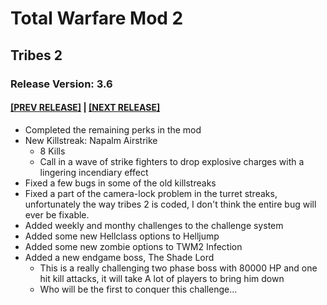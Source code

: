 # Total Warfare Mod 2
## Tribes 2
### Release Version: 3.6
#### [[PREV RELEASE]](3.5.md) | [[NEXT RELEASE]](3.7.md)
* Completed the remaining perks in the mod
* New Killstreak: Napalm Airstrike
  * 8 Kills
  * Call in a wave of strike fighters to drop explosive charges with a lingering incendiary effect
* Fixed a few bugs in some of the old killstreaks
* Fixed a part of the camera-lock problem in the turret streaks, unfortunately the way tribes 2 is coded, I don't think the entire bug will ever be fixable.
* Added weekly and monthy challenges to the challenge system
* Added some new Hellclass options to Helljump
* Added some new zombie options to TWM2 Infection
* Added a new endgame boss, The Shade Lord
  * This is a really challenging two phase boss with 80000 HP and one hit kill attacks, it will take A lot of players to bring him down
  * Who will be the first to conquer this challenge...